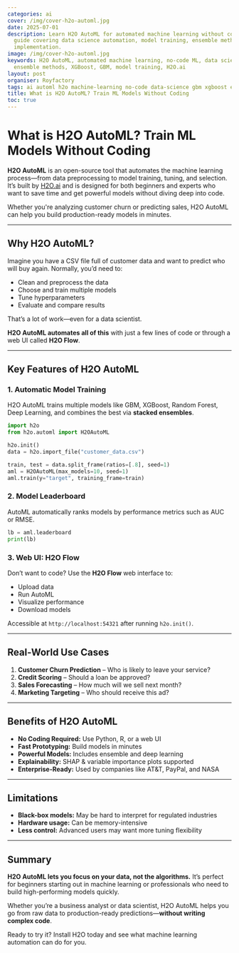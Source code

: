 ```yaml
---
categories: ai
cover: /img/cover-h2o-automl.jpg
date: 2025-07-01
description: Learn H2O AutoML for automated machine learning without coding. Complete
  guide covering data science automation, model training, ensemble methods, and practical
  implementation.
image: /img/cover-h2o-automl.jpg
keywords: H2O AutoML, automated machine learning, no-code ML, data science automation,
  ensemble methods, XGBoost, GBM, model training, H2O.ai
layout: post
organiser: Royfactory
tags: ai automl h2o machine-learning no-code data-science gbm xgboost ensemble
title: What is H2O AutoML? Train ML Models Without Coding
toc: true
---
```


# What is H2O AutoML? Train ML Models Without Coding

**H2O AutoML** is an open-source tool that automates the machine learning process—from data preprocessing to model training, tuning, and selection. It’s built by [H2O.ai](https://www.h2o.ai/) and is designed for both beginners and experts who want to save time and get powerful models without diving deep into code.

Whether you're analyzing customer churn or predicting sales, H2O AutoML can help you build production-ready models in minutes.

---

## Why H2O AutoML?

Imagine you have a CSV file full of customer data and want to predict who will buy again. Normally, you’d need to:
- Clean and preprocess the data
- Choose and train multiple models
- Tune hyperparameters
- Evaluate and compare results

That’s a lot of work—even for a data scientist.

**H2O AutoML automates all of this** with just a few lines of code or through a web UI called **H2O Flow**.

---

## Key Features of H2O AutoML

### 1. Automatic Model Training

H2O AutoML trains multiple models like GBM, XGBoost, Random Forest, Deep Learning, and combines the best via **stacked ensembles**.

```python
import h2o
from h2o.automl import H2OAutoML

h2o.init()
data = h2o.import_file("customer_data.csv")

train, test = data.split_frame(ratios=[.8], seed=1)
aml = H2OAutoML(max_models=10, seed=1)
aml.train(y="target", training_frame=train)
````

### 2. Model Leaderboard

AutoML automatically ranks models by performance metrics such as AUC or RMSE.

```python
lb = aml.leaderboard
print(lb)
```

### 3. Web UI: H2O Flow

Don’t want to code? Use the **H2O Flow** web interface to:

* Upload data
* Run AutoML
* Visualize performance
* Download models

Accessible at `http://localhost:54321` after running `h2o.init()`.

---

## Real-World Use Cases

1. **Customer Churn Prediction** – Who is likely to leave your service?
2. **Credit Scoring** – Should a loan be approved?
3. **Sales Forecasting** – How much will we sell next month?
4. **Marketing Targeting** – Who should receive this ad?

---

## Benefits of H2O AutoML

* **No Coding Required:** Use Python, R, or a web UI
* **Fast Prototyping:** Build models in minutes
* **Powerful Models:** Includes ensemble and deep learning
* **Explainability:** SHAP & variable importance plots supported
* **Enterprise-Ready:** Used by companies like AT\&T, PayPal, and NASA

---

## Limitations

* **Black-box models:** May be hard to interpret for regulated industries
* **Hardware usage:** Can be memory-intensive
* **Less control:** Advanced users may want more tuning flexibility

---

## Summary

**H2O AutoML lets you focus on your data, not the algorithms.** It’s perfect for beginners starting out in machine learning or professionals who need to build high-performing models quickly.

Whether you’re a business analyst or data scientist, H2O AutoML helps you go from raw data to production-ready predictions—**without writing complex code**.

Ready to try it?
Install H2O today and see what machine learning automation can do for you.
